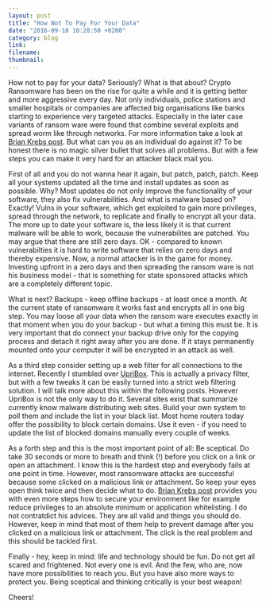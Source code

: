 ```yaml
---
layout: post
title: "How Not To Pay For Your Data"
date: "2016-09-18 10:28:50 +0200"
category: blog
link:
filename:
thumbnail:
---
```

How not to pay for your data? Seriously? What is that about?
Crypto Ransomware has been on the rise for quite a while and it
is getting better and more aggressive every day. Not only individuals, 
police stations and smaller hospitals or companies are affected 
big organisations like banks starting to experience very targeted attacks.
Especially in the later case variants of ransom ware were found that
combine several exploits and spread worm like through networks. For 
more information take a look at [Brian Krebs post](http://krebsonsecurity.com/2016/09/ransomware-getting-more-targeted-expensive/#more-36337). But
what can you as an individual do against it? To be honest there is no
magic silver bullet that solves all problems. But with a few steps you
can make it very hard for an attacker black mail you.


First of all and you do not wanna hear it again, but patch, patch, patch.
Keep all your systems updated all the time and install updates as soon as
possible. Why? Most updates do not only improve the functionality of your
software, they also fix vulnerabilities. And what is malware based on?
Exactly! Vulns in your software, which get exploited to gain more privileges, spread through the network, to replicate and finally to encrypt all
your data. The more up to date your software is, the less likely it is that
current malware will be able to work, because the vulnerabilites are 
patched. You may argue that there are still zero days. OK - compared to
known vulnerabilties it is hard to write software that relies on zero
days and thereby expensive. Now, a normal attacker is in the game for 
money. Investing upfront in a zero days and then spreading the ransom
ware is not his business model - that is something for state sponsored 
attacks which are a completely different topic.


What is next? Backups - keep offline backups - at least once a month. At
the current state of ransomware it works fast and encrypts all in one
big step. You may loose all your data when the ransom ware executes exactly
in that moment when you do your backup - but what a timing this must be.
It is very important that do connect your backup drive only for the copying
process and detach it right away after you are done. If it stays 
permanently mounted onto your computer it will be encrypted in an attack
as well.


As a third step consider setting up a web filter for all connections to the
internet. Recently I stumbled over [UpriBox](https://upribox.org/). This is
actually a privacy filter, but with a few tweaks it can be easily turned 
into a strict web filtering solution. I will talk more about this within
the following posts. However UpriBox is not the only way to do it. Several
sites exist that summarize currently know malware distributing web sites. 
Build your own system to poll them and include the list in your black list.
Most home routers today offer the possibility to block certain domains. Use
it even - if you need to update the list of blocked domains manually every
couple of weeks.


As a forth step and this is the most important point of all: 
Be sceptical. Do take 30 seconds or more to breath and think (!) 
before you click on 
a link or open an attachment. I know this is the hardest step and 
everybody fails at one point in time. However, most ransomware attacks 
are successful because some clicked on a malicious link or attachment. 
So keep your eyes open think twice and then decide what to do.
[Brian Krebs post](http://krebsonsecurity.com/2016/09/ransomware-getting-more-targeted-expensive/#more-36337) provides you with even more
steps how to secure your environment like for example reduce privileges to
an absolute minimum or application whitelisting. I do not contratdict his
advices. They are all valid and things you should do. However, keep in mind
that most of them help to prevent damage after you clicked on a malicious
link or attachment. The click is the real problem and this should be
tackled first.


Finally - hey, keep in mind: life and technology should be fun.
Do not get all scared and frightened. Not every one is evil. And the few, 
who are, now have more possibilities to reach you. But you have also 
more ways to protect you. Being sceptical and thinking critically is your
best weapon! 

Cheers!

